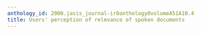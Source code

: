 ```yaml
---
anthology_id: 2000.jasis_journal-ir0anthology0volumeA51A10.4
title: Users' perception of relevance of spoken documents
---
```

